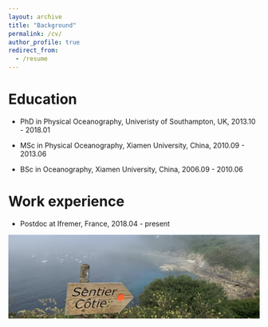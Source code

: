 ```yaml
---
layout: archive
title: "Background"
permalink: /cv/
author_profile: true
redirect_from:
  - /resume
---
```





Education
======
- PhD in Physical Oceanography, Univeristy of Southampton, UK, 2013.10 - 2018.01

- MSc in Physical Oceanography, Xiamen University, China, 2010.09 - 2013.06

- BSc in Oceanography, Xiamen University, China, 2006.09 - 2010.06


Work experience
======
- Postdoc at Ifremer, France, 2018.04 - present

![me](Brest.jpeg)
